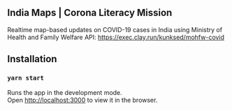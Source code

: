 ## India Maps | Corona Literacy Mission

Realtime map-based updates on COVID-19 cases in India using Ministry of Health and Family Welfare API: https://exec.clay.run/kunksed/mohfw-covid

## Installation

### `yarn start`

Runs the app in the development mode.<br />
Open [http://localhost:3000](http://localhost:3000) to view it in the browser.
